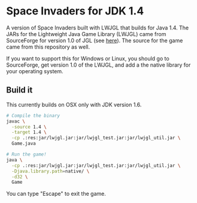# Space Invaders for JDK 1.4

A version of Space Invaders built with LWJGL that builds for Java 1.4.
The JARs for the Lightweight Java Game Library (LWJGL) came from SourceForge
for version 1.0 of JGL (see 
[here](https://sourceforge.net/projects/java-game-lib/)).  The source for
the game came from this repository as well.

If you want to support this for Windows or Linux, you should go to
SourceForge, get version 1.0 of the LWJGL, and add a the native library
for your operating system.

## Build it

This currently builds on OSX only with JDK version 1.6.

```bash
# Compile the binary
javac \
  -source 1.4 \
  -target 1.4 \
  -cp .:res:jar/lwjgl.jar:jar/lwjgl_test.jar:jar/lwjgl_util.jar \
  Game.java

# Run the game!
java \
  -cp .:res:jar/lwjgl.jar:jar/lwjgl_test.jar:jar/lwjgl_util.jar \
  -Djava.library.path=native/ \
  -d32 \
  Game
```

You can type "Escape" to exit the game.
